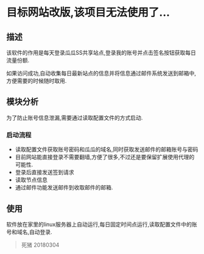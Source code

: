 # 目标网站改版,该项目无法使用了...

## 描述
该软件的作用是每天登录瓜瓜SS共享站点,登录我的账号并点击签名按钮获取每日流量份额.

如果访问成功,自动收集每日最新站点的信息并将信息通过邮件系统发送到邮箱中,方便需要的时候随时取用.

## 模块分析
为了防止账号信息泄漏,需要通过读取配置文件的方式启动.
### 启动流程
- 读取配置文件获取账号密码和瓜瓜的域名,同时获取发送邮件的邮箱账号与密码
- 目前网站能直接登录不需要翻墙,方便了很多,不过还是要保留扩展使用代理的可能性.
- 登录后直接发送签到请求
- 读取节点信息
- 通过邮件功能发送邮件到收取邮件的邮箱.

## 使用
软件放在家里的linux服务器上自动运行,每日固定时间点运行,读取配置文件中的账号和域名,自动登录.



> 死猪 20180304
